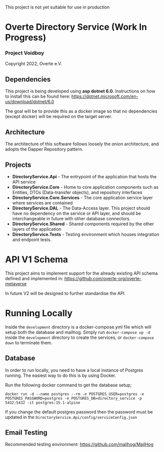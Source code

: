 This project is not yet suitable for use in production

# Overte Directory Service (Work In Progress)
### Project Voidboy

Copyright 2022, Overte e.V.

## Dependencies
This project is being developed using **asp dotnet 6.0**. Instructions on how to install this can be found here: https://dotnet.microsoft.com/en-us/download/dotnet/6.0

The goal will be to provide this as a docker image so that no dependencies (except docker) will be required on the target server.

## Architecture
The architecture of this software follows loosely the onion architecture, and adopts the Dapper Repository pattern.

## Projects
- **DirectoryService.Api** - The entrypoint of the application that hosts the API service
- **DirectoryService.Core** - Home to core application components such as Entities, DTOs (Data-transfer objects), and repository interfaces
- **DirectoryService.Core.Services** - The core application service layer where services are contained
- **DirectoryService.DAL** - The Data-Access layer. This project should have no dependency on the service or API layer, and should be interchangeable in future with other database connectors.
- **DirectoryService.Shared** - Shared components required by the other layers of the application
- **DirectoryService.Tests** - Testing environment which houses integration and endpoint tests.

# API V1 Schema
This project aims to implement support for the already existing API schema defined and implemented in: https://github.com/overte-org/overte-metaverse

In future V2 will be designed to further standardise the API.

# Running Locally

Inside the `development` directory is a docker-compose.yml file which will setup both the database and mailhog. Simply run `docker-compose up -d` inside the `development` directory to create the services, or `docker-compose down` to terminate them.

## Database
In order to run locally, you need to have a local instance of Postgres running. The easiest way to do this is by using Docker.

Run the following docker command to get the database setup;

`docker run -d --name postgres --rm -e POSTGRES_USER=postgres -e POSTGRES_PASSWORD=postgres -e POSTGRES_DB=directory_service -p 5432:5432 -it postgres:15.1-alpine`

If you change the default postgres password then the password must be updated in the `DirectoryService.Api/config/serviceConfig.json`

## Email Testing
Recommended testing environment: https://github.com/mailhog/MailHog